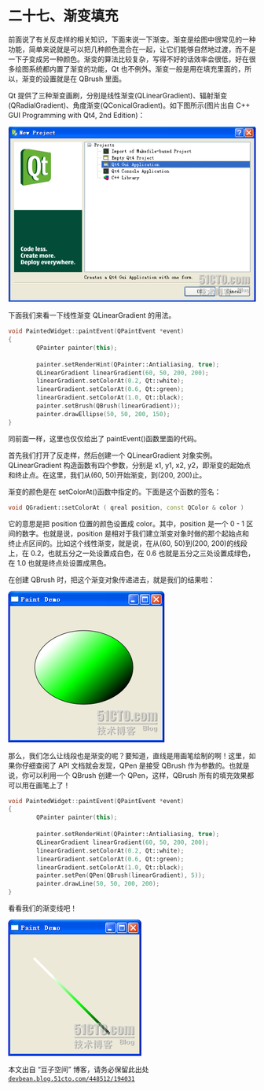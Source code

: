 # 二十七、渐变填充

前面说了有关反走样的相关知识，下面来说一下渐变。渐变是绘图中很常见的一种功能，简单来说就是可以把几种颜色混合在一起，让它们能够自然地过渡，而不是一下子变成另一种颜色。渐变的算法比较复杂，写得不好的话效率会很低，好在很多绘图系统都内置了渐变的功能，Qt 也不例外。渐变一般是用在填充里面的，所以，渐变的设置就是在 QBrush 里面。

Qt 提供了三种渐变画刷，分别是线性渐变(QLinearGradient)、辐射渐变(QRadialGradient)、角度渐变(QConicalGradient)。如下图所示(图片出自 C++ GUI Programming with Qt4, 2nd Edition)：

![](img/1.png)

下面我们来看一下线性渐变 QLinearGradient 的用法。

```cpp
void PaintedWidget::paintEvent(QPaintEvent *event) 
{ 
        QPainter painter(this); 

        painter.setRenderHint(QPainter::Antialiasing, true); 
        QLinearGradient linearGradient(60, 50, 200, 200); 
        linearGradient.setColorAt(0.2, Qt::white); 
        linearGradient.setColorAt(0.6, Qt::green); 
        linearGradient.setColorAt(1.0, Qt::black); 
        painter.setBrush(QBrush(linearGradient)); 
        painter.drawEllipse(50, 50, 200, 150); 
}
```

同前面一样，这里也仅仅给出了 paintEvent()函数里面的代码。

首先我们打开了反走样，然后创建一个 QLinearGradient 对象实例。QLinearGradient 构造函数有四个参数，分别是 x1, y1, x2, y2，即渐变的起始点和终止点。在这里，我们从(60, 50)开始渐变，到(200, 200)止。

渐变的颜色是在 setColorAt()函数中指定的。下面是这个函数的签名：

```cpp
void QGradient::setColorAt ( qreal position, const QColor & color )
```

它的意思是把 position 位置的颜色设置成 color。其中，position 是一个 0 - 1 区间的数字。也就是说，position 是相对于我们建立渐变对象时做的那个起始点和终止点区间的。比如这个线性渐变，就是说，在从(60, 50)到(200, 200)的线段上，在 0.2，也就五分之一处设置成白色，在 0.6 也就是五分之三处设置成绿色，在 1.0 也就是终点处设置成黑色。

在创建 QBrush 时，把这个渐变对象传递进去，就是我们的结果啦：

![](img/43.png)

那么，我们怎么让线段也是渐变的呢？要知道，直线是用画笔绘制的啊！这里，如果你仔细查阅了 API 文档就会发现，QPen 是接受 QBrush 作为参数的。也就是说，你可以利用一个 QBrush 创建一个 QPen，这样，QBrush 所有的填充效果都可以用在画笔上了！

```cpp
void PaintedWidget::paintEvent(QPaintEvent *event) 
{ 
        QPainter painter(this); 

        painter.setRenderHint(QPainter::Antialiasing, true); 
        QLinearGradient linearGradient(60, 50, 200, 200); 
        linearGradient.setColorAt(0.2, Qt::white); 
        linearGradient.setColorAt(0.6, Qt::green); 
        linearGradient.setColorAt(1.0, Qt::black); 
        painter.setPen(QPen(QBrush(linearGradient), 5)); 
        painter.drawLine(50, 50, 200, 200); 
}
```

看看我们的渐变线吧！

![](img/44.png)

本文出自 “豆子空间” 博客，请务必保留此出处 [`devbean.blog.51cto.com/448512/194031`](http://devbean.blog.51cto.com/448512/194031)